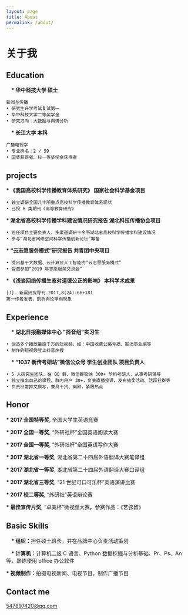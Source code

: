 ```yaml
---
layout: page
title: About
permalink: /about/
---
```

                     

<h1>关于我</h1>

## Education

　<b>* 华中科技大学 硕士</b>

    新闻与传播
    • 研究生升学考试复试第一
    • 华中科技大学二等奖学金
    • 研究方向：大数据与舆情分析


　<b>* 长江大学 本科</b>
   
    广播电视学
    • 专业排名：2 / 59
    • 国奖获得者、校一等奖学金获得者


</b>

## projects

 <b>*  《我国高校科学传播教育体系研究》 国家社会科学基金项目</b> 

    • 独立调研全国几十所重点高校科学传播教育体系现状
    • 已投 B 类期刊《高等教育研究》
 <b>*  湖北省高校科学传播学科建设情况研究报告 湖北科技传播协会项目</b> 

    • 担任项目主要负责人，多渠道调研十余所湖北省高校科学传播学科建设情况
    • 参与“湖北省网络空间科学传播创新论坛”筹备
 <b>*  “云志愿服务模式”研究报告 共青团中央项目</b> 

    
    • 提出基于大数据、云计算及人工智能的“云志愿服务模式”
    • 受邀参加“2019 年志愿服务交流会”  


 <b>*  《浅谈网络传播生态对道德公正的影响》 本科学术成果 </b> 

    [J]. 新闻研究导刊.2017,8(24):66+181
    第一作者发表，剖析舆论审判现象

## Experience

　<b>* 湖北日报融媒体中心 "抖音组"实习生</b>

    • 创造多个播放量逾千万的短视频，如：中国收费公路亏损、取消事业编等
    • 制作的短视频登上抖音热搜

　<b>* “1037 新传考研站”微信公众号 学生创业团队 项目负责人</b>

    • 5 人研究生团队，在 QQ 群、微信群吸纳 300+ 华科考研人，从事考研辅导
    • 独立推出自己的课程，群内用户 30+，负责直播授课、发布抽奖活动、活跃社群等
    • 负责日常推文撰写，兼具干货、幽默，紧跟热点

## Honor

<b>* 2017 全国特等奖</b>, 全国大学生英语竞赛

<b>* 2017 全国一等奖</b>, “外研社杯”全国英语阅读大赛

<b>* 2017 全国一等奖</b>, “外研社杯”全国英语写作大赛

<b>* 2017 湖北省一等奖</b>, 湖北省第二十四届外语翻译大赛笔译组

<b>* 2017 湖北省一等奖</b>, 湖北省第二十四届外语翻译大赛口译组

<b>* 2017 湖北省三等奖</b>, “21 世纪可口可乐杯”英语演讲比赛

<b>* 2017 校二等奖</b>, “外研社”英语辩论赛

<b>* 最佳宣传片奖</b>, “卓美杯”微视频大赛，参赛作品：《艺弦留》

## Basic Skills

　<b>* 组织：</b>担任硕士班长，并在品牌中心负责活动策划

　<b>* 计算机：</b>计算机二级 C 语言、Python 数据挖掘与分析基础、Pr、Ps、An 等，熟练使用 office 办公软件 
 
 <b>* 视频制作：</b>拍摄电视新闻、电视节目，制作广播节目

## Contact me

[547897420@qq.com](mailto:547897420@qq.com)